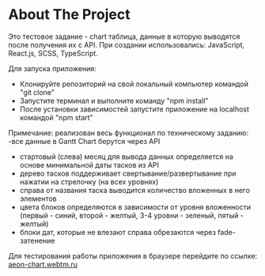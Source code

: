 
<h1>About The Project</h1>

Это тестовое задание - chart таблица, данные в которую выводятся после получения их с API.
При создании использовались: JavaScript, React.js, SCSS, TypeScript.

Для запуска приложения:
* Клонируйте репозиторий на свой локальный компьютер командой "git clone"
* Запустите терминал и выполните команду "npm install"
* После установки зависимостей запустите приложение на localhost командой "npm start"

Примечание: реализован весь функционал по техническому заданию:
-все данные в Gantt Chart берутся через API
- стартовый (слева) месяц для вывода данных определяется на основе минимальной даты тасков из API
- дерево тасков поддерживает свертывание/развертывание при нажатии на стрелочку (на всех уровнях)
- справа от названия таска выводится количество вложенных в него элементов
- цвета блоков определяются в зависимости от уровня вложенности (первый - синий, второй - желтый, 3-4 уровни - зеленый, пятый - желтый)
- блоки дат, которые не влезают справа обрезаются через fade-затенение

Для тестирования работы приложения в браузере перейдите по ссылке: <a href='http://aeon-chart.webtm.ru'>aeon-chart.webtm.ru<a>
